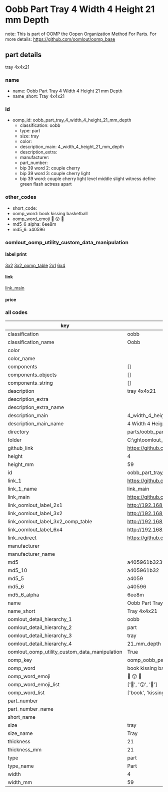 # Oobb Part Tray 4 Width 4 Height 21 mm Depth  

note: This is part of OOMP the Oopen Organization Method For Parts. For more details: https://github.com/oomlout/oomp_base

##  part details
  



tray 4x4x21



### name
* name: Oobb Part Tray 4 Width 4 Height 21 mm Depth
* name_short: Tray 4x4x21 
### id
* oomp_id: oobb_part_tray_4_width_4_height_21_mm_depth
  * classification: oobb
  * type: part
  * size: tray
  * color: 
  * description_main: 4_width_4_height_21_mm_depth
  * description_extra: 
  * manufacturer: 
  * part_number: 
  * bip 39 word 2: couple cherry
  * bip 39 word 3: couple cherry light
  * bip 39 word: couple cherry light level middle slight witness define green flash actress apart

### other_codes
* short_code: 
* oomp_word: book kissing basketball
* oomp_word_emoji :book: :kissing: :basketball:
* md5_6_alpha: 6ee8m
* md5_6: a40596






### oomlout_oomp_utility_custom_data_manipulation
#### label print
[3x2](http://192.168.1.245:1112/?label=oomp%206ee8m)
[3x2_oomp_table](http://192.168.1.108:1112/?label=oomp%206ee8m)
[2x1](http://192.168.1.242:1112/?label=oomp%206ee8m)
[6x4](http://192.168.1.55:1112/?label=oomp%206ee8m)    

#### link

[link_main](https://github.com/oomlout/oomlout_oobb_version_4_generated_parts/tree/main/navigation_oomp/oobb/part/tray/4_width_4_height_21_mm_depth/part)                              

#### price







### all codes 
| key | value |  
| --- | --- |  
| classification | oobb |  
| classification_name | Oobb |  
| color |  |  
| color_name |  |  
| components | [] |  
| components_objects | [] |  
| components_string | [] |  
| description | tray 4x4x21 |  
| description_extra |  |  
| description_extra_name |  |  
| description_main | 4_width_4_height_21_mm_depth |  
| description_main_name | 4 Width 4 Height 21 mm Depth |  
| directory | parts/oobb_part_tray_4_width_4_height_21_mm_depth |  
| folder | C:\gh\oomlout_oobb_version_4_generated_parts\parts\oobb_part_tray_4_width_4_height_21_mm_depth |  
| github_link | https://github.com/oomlout/oomlout_oomp_part_src/tree/main/parts/oobb_part_tray_4_width_4_height_21_mm_depth |  
| height | 4 |  
| height_mm | 59 |  
| id | oobb_part_tray_4_width_4_height_21_mm_depth |  
| link_1 | https://github.com/oomlout/oomlout_oobb_version_4_generated_parts/tree/main/navigation_oomp/oobb/part/tray/4_width_4_height_21_mm_depth/part |  
| link_1_name | link_main |  
| link_main | https://github.com/oomlout/oomlout_oobb_version_4_generated_parts/tree/main/navigation_oomp/oobb/part/tray/4_width_4_height_21_mm_depth/part |  
| link_oomlout_label_2x1 | http://192.168.1.242:1112/?label=oomp%206ee8m |  
| link_oomlout_label_3x2 | http://192.168.1.245:1112/?label=oomp%206ee8m |  
| link_oomlout_label_3x2_oomp_table | http://192.168.1.108:1112/?label=oomp%206ee8m |  
| link_oomlout_label_6x4 | http://192.168.1.55:1112/?label=oomp%206ee8m |  
| link_redirect | https://github.com/oomlout/oomlout_oobb_version_4_generated_parts/tree/main/parts/oobb_tray_04_04_21 |  
| manufacturer |  |  
| manufacturer_name |  |  
| md5 | a405961b32399f972ec6280b0309d989 |  
| md5_10 | a405961b32 |  
| md5_5 | a4059 |  
| md5_6 | a40596 |  
| md5_6_alpha | 6ee8m |  
| name | Oobb Part Tray 4 Width 4 Height 21 mm Depth |  
| name_short | Tray 4x4x21  |  
| oomlout_detail_hierarchy_1 | oobb |  
| oomlout_detail_hierarchy_2 | part |  
| oomlout_detail_hierarchy_3 | tray |  
| oomlout_detail_hierarchy_4 | 21_mm_depth |  
| oomlout_oomp_utility_custom_data_manipulation | True |  
| oomp_key | oomp_oobb_part_tray_4_width_4_height_21_mm_depth |  
| oomp_word | book kissing basketball |  
| oomp_word_emoji | :book: :kissing: :basketball: |  
| oomp_word_emoji_list | [':book:', ':kissing:', ':basketball:'] |  
| oomp_word_list | ['book', 'kissing', 'basketball'] |  
| part_number |  |  
| part_number_name |  |  
| short_name |  |  
| size | tray |  
| size_name | Tray |  
| thickness | 21 |  
| thickness_mm | 21 |  
| type | part |  
| type_name | Part |  
| width | 4 |  
| width_mm | 59 |  
